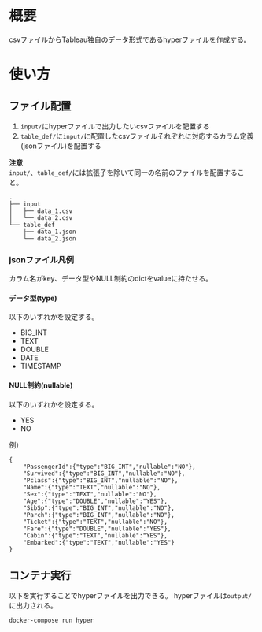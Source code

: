 # 概要
csvファイルからTableau独自のデータ形式であるhyperファイルを作成する。

# 使い方

## ファイル配置

1. `input/`にhyperファイルで出力したいcsvファイルを配置する
1. `table_def/`に`input/`に配置したcsvファイルそれぞれに対応するカラム定義(jsonファイル)を配置する

**注意**  
`input/`、`table_def/`には拡張子を除いて同一の名前のファイルを配置すること。
```
.
├── input
│   ├── data_1.csv
│   └── data_2.csv
└── table_def
    ├── data_1.json
    └── data_2.json
```

### jsonファイル凡例
カラム名がkey、データ型やNULL制約のdictをvalueに持たせる。

#### データ型(type)
以下のいずれかを設定する。

- BIG_INT
- TEXT
- DOUBLE
- DATE
- TIMESTAMP

#### NULL制約(nullable)
以下のいずれかを設定する。

- YES
- NO

例）
```
{
    "PassengerId":{"type":"BIG_INT","nullable":"NO"},
    "Survived":{"type":"BIG_INT","nullable":"NO"},
    "Pclass":{"type":"BIG_INT","nullable":"NO"},
    "Name":{"type":"TEXT","nullable":"NO"},
    "Sex":{"type":"TEXT","nullable":"NO"},
    "Age":{"type":"DOUBLE","nullable":"YES"},
    "SibSp":{"type":"BIG_INT","nullable":"NO"},
    "Parch":{"type":"BIG_INT","nullable":"NO"},
    "Ticket":{"type":"TEXT","nullable":"NO"},
    "Fare":{"type":"DOUBLE","nullable":"YES"},
    "Cabin":{"type":"TEXT","nullable":"YES"},
    "Embarked":{"type":"TEXT","nullable":"YES"}
}
```

## コンテナ実行
以下を実行することでhyperファイルを出力できる。
hyperファイルは`output/`に出力される。


```
docker-compose run hyper
```